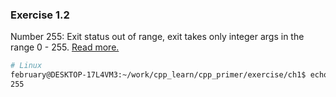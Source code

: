 ### Exercise 1.2

Number 255: Exit status out of range, exit takes only integer args in the range 0 - 255.
[Read more.](https://tldp.org/LDP/abs/html/exitcodes.html)

```bash
# Linux
february@DESKTOP-17L4VM3:~/work/cpp_learn/cpp_primer/exercise/ch1$ echo $?
255
```
